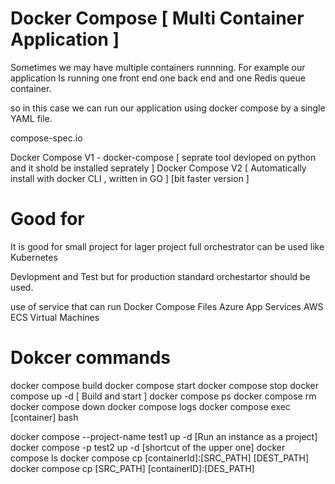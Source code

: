 # Docker Compose [ Multi Container Application ]

Sometimes we may have multiple containers runnning. For example our application Is running one front end one back end and one Redis queue container.

so in this case we can run our application using docker compose by a single YAML file.

compose-spec.io

Docker Compose V1 - docker-compose [ seprate tool devloped on python and it shold be installed seprately ]
Docker Compose V2 [ Automatically install with docker CLI , written in GO ] [bit faster version ]

# Good for
It is good for small project for lager project full orchestrator can be used like Kubernetes

Devlopment and Test but for production standard orchestartor should be used.

use of service that can run Docker Compose Files
Azure App Services
AWS ECS
Virtual Machines

# Dokcer commands

docker compose build
docker compose start
docker compose stop
docker compose up -d [ Build and start ]
docker compose ps
docker compose rm
docker compose down
docker compose logs
docker compose exec [container] bash

docker compose --project-name test1 up -d [Run an instance as a project]
docker compose -p test2 up -d [shortcut of the upper one]
docker compose ls
docker compose cp [containerId]:[SRC_PATH] [DEST_PATH]
docker compose cp [SRC_PATH] [containerID]:[DES_PATH]


